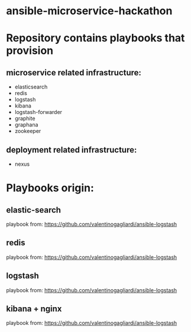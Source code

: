 ansible-microservice-hackathon
==============================

# Repository contains playbooks that provision

## microservice related infrastructure:
- elasticsearch
- redis
- logstash
- kibana
- logstash-forwarder
- graphite
- graphana
- zookeeper

## deployment related infrastructure:
- nexus

# Playbooks origin:

## elastic-search
playbook from: https://github.com/valentinogagliardi/ansible-logstash

## redis
playbook from: https://github.com/valentinogagliardi/ansible-logstash

## logstash
playbook from: https://github.com/valentinogagliardi/ansible-logstash

## kibana + nginx
playbook from: https://github.com/valentinogagliardi/ansible-logstash
